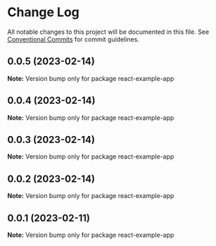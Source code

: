 # Change Log

All notable changes to this project will be documented in this file.
See [Conventional Commits](https://conventionalcommits.org) for commit guidelines.

## 0.0.5 (2023-02-14)

**Note:** Version bump only for package react-example-app

## 0.0.4 (2023-02-14)

**Note:** Version bump only for package react-example-app

## 0.0.3 (2023-02-14)

**Note:** Version bump only for package react-example-app

## 0.0.2 (2023-02-14)

**Note:** Version bump only for package react-example-app

## 0.0.1 (2023-02-11)

**Note:** Version bump only for package react-example-app
